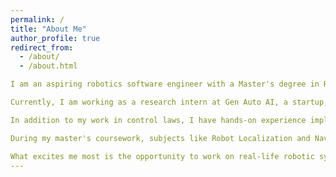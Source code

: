```yaml
---
permalink: /
title: "About Me"
author_profile: true
redirect_from: 
  - /about/
  - /about.html

I am an aspiring robotics software engineer with a Master's degree in Robotics from NYU Tandon School of Engineering and a Bachelor's degree from Netaji Subhas Institute of Technology, Delhi University, India. I am currently seeking opportunities in robotics software engineering, with a focus on control systems.

Currently, I am working as a research intern at Gen Auto AI, a startup, where I design control laws for safety-critical autonomous systems. My primary focus is on developing safety-prioritized control laws in optimized control settings, where multiple constraints are dynamically prioritized and adapt to changing conditions. To enable this, I am exploring learning strategies to adjust the priority levels of constraints in real time.

In addition to my work in control laws, I have hands-on experience implementing them on real-world manipulators, such as the UR16e and Franka Emika. I’ve also worked with drones running PX4 source code during my time at Omnipresent Robot Tech, a robotics startup in New Delhi. This work has given me exposure to various robotic systems and has helped me develop practical skills in the field.

During my master's coursework, subjects like Robot Localization and Navigation, and Perception have equipped me with a solid foundation in algorithms for localization and mapping, enabling me to apply these concepts in real-world robotic systems.

What excites me most is the opportunity to work on real-life robotic systems, where I can bring the theoretical aspects of optimization, control, and computer vision to life. By leveraging established frameworks, an algorithmic mindset, and strong coding skills, I am motivated to make a tangible impact in the field of robotics.
---
```




